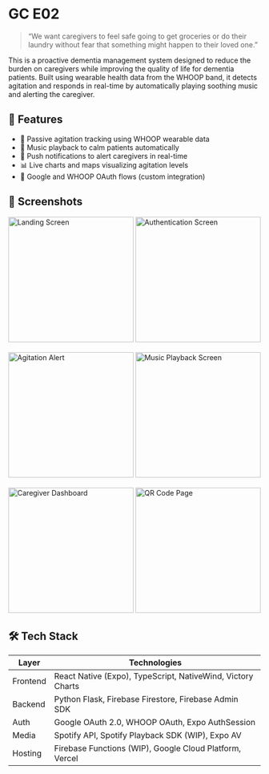 # GC E02

> “We want caregivers to feel safe going to get groceries or do their laundry without fear that something might happen to their loved one.”

This is a proactive dementia management system designed to reduce the burden on caregivers while improving the quality of life for dementia patients. Built using wearable health data from the WHOOP band, it detects agitation and responds in real-time by automatically playing soothing music and alerting the caregiver.


## 📲 Features

- 🔄 Passive agitation tracking using WHOOP wearable data
- 🎵 Music playback to calm patients automatically
- 🔔 Push notifications to alert caregivers in real-time
- 📊 Live charts and maps visualizing agitation levels
- 🔐 Google and WHOOP OAuth flows (custom integration)

## 📸 Screenshots

<div align="left">
   <img src="public/screenshots/landing.png" alt="Landing Screen" width="250px"/>
   <img src="public/screenshots/auth.png" alt="Authentication Screen" width="250px"/>
   <br/><br/>
   <img src="public/screenshots/alert.png" alt="Agitation Alert" width="250px"/>
   <img src="public/screenshots/music.png" alt="Music Playback Screen" width="250px"/>
   <br/><br/>
   <img src="public/screenshots/dashboard.png" alt="Caregiver Dashboard" width="250px"/>
   <img src="public/screenshots/qr.png" alt="QR Code Page" width="250px"/>
</div>

## 🛠️ Tech Stack

| Layer    | Technologies                                                |
| -------- | ----------------------------------------------------------- |
| Frontend | React Native (Expo), TypeScript, NativeWind, Victory Charts |
| Backend  | Python Flask, Firebase Firestore, Firebase Admin SDK        |
| Auth     | Google OAuth 2.0, WHOOP OAuth, Expo AuthSession             |
| Media    | Spotify API, Spotify Playback SDK (WIP), Expo AV            |
| Hosting  | Firebase Functions (WIP), Google Cloud Platform, Vercel         |
